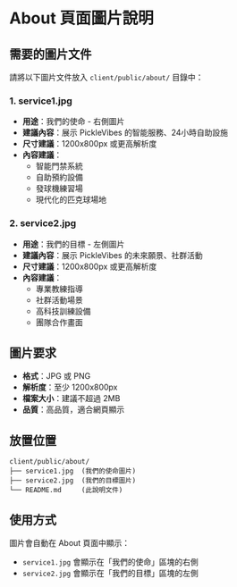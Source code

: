 # About 頁面圖片說明

## 需要的圖片文件

請將以下圖片文件放入 `client/public/about/` 目錄中：

### 1. service1.jpg
- **用途**：我們的使命 - 右側圖片
- **建議內容**：展示 PickleVibes 的智能服務、24小時自助設施
- **尺寸建議**：1200x800px 或更高解析度
- **內容建議**：
  - 智能門禁系統
  - 自助預約設備
  - 發球機練習場
  - 現代化的匹克球場地

### 2. service2.jpg
- **用途**：我們的目標 - 左側圖片
- **建議內容**：展示 PickleVibes 的未來願景、社群活動
- **尺寸建議**：1200x800px 或更高解析度
- **內容建議**：
  - 專業教練指導
  - 社群活動場景
  - 高科技訓練設備
  - 團隊合作畫面

## 圖片要求

- **格式**：JPG 或 PNG
- **解析度**：至少 1200x800px
- **檔案大小**：建議不超過 2MB
- **品質**：高品質，適合網頁顯示

## 放置位置

```
client/public/about/
├── service1.jpg  (我們的使命圖片)
├── service2.jpg  (我們的目標圖片)
└── README.md     (此說明文件)
```

## 使用方式

圖片會自動在 About 頁面中顯示：
- `service1.jpg` 會顯示在「我們的使命」區塊的右側
- `service2.jpg` 會顯示在「我們的目標」區塊的左側
